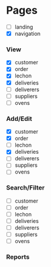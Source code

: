 # Pages
- [ ] landing
- [x] navigation

### View
- [x] customer
- [x] order
- [x] lechon
- [x] deliveries
- [ ] deliverers
- [ ] suppliers
- [ ] ovens

### Add/Edit
- [x] customer
- [x] order
- [ ] lechon
- [x] deliveries
- [ ] deliverers
- [ ] suppliers
- [ ] ovens

### Search/Filter
- [ ] customer
- [ ] order
- [ ] lechon
- [ ] deliveries
- [ ] deliverers
- [ ] suppliers
- [ ] ovens

### Reports


